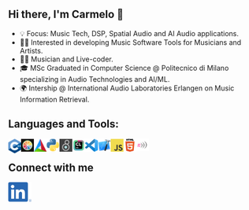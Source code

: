 <!--
  **carmelofascella/carmelofascella** is a ✨ _special_ ✨ repository because its `README.md` (this file) appears on your GitHub profile.

Here are some ideas to get you started:

- 🔭 I’m currently working on ...
- 🌱 I’m currently learning ...
- 👯 I’m looking to collaborate on ...
- 🤔 I’m looking for help with ...
- 💬 Ask me about ...
- 📫 How to reach me: ...
- 😄 Pronouns: ...
- ⚡ Fun fact: ...

-->

## Hi there, I'm Carmelo 👋

- 💡 Focus: Music Tech, DSP, Spatial Audio and AI Audio applications.
- 👨‍💻 Interested in developing Music Software Tools for Musicians and Artists.
- 👨‍🎤 Musician and Live-coder.
- 🎓 MSc Graduated in Computer Science @ Politecnico di Milano specializing in Audio Technologies and AI/ML.
- 🌍 Intership @ International Audio Laboratories Erlangen on Music Information Retrieval.

## Languages and Tools:

<img align="left" alt="C Plus Plus" width="26px" src="./images/c++.png" />
<img align="left" alt="Juce" width="26px" src="./images/juce.png" />
<img align="left" alt="CLion" width="26px" src="./images/cmake.png" />
<img align="left" alt="Python" width="26px" src="./images/python.png" />
<img align="left" alt="MaxMsp" width="26px" src="./images/maxmsp.png" />
<img align="left" alt="CLion" width="26px" src="./images/clion.png" />
<img align="left" alt="Visual Studio Code" width="26px" src="./images/vscode.png" />
<img align="left" alt="XCode" width="26px" src="./images/xcode.png" />
<img align="left" alt="JavaScript" width="26px" src="./images/js.png" />
<img align="left" alt="HTML5" width="26px" src="./images/html.png" />
<img align="left" alt="SONICPI" width="26px" src="./images/sonicpi.png" />

<br>

## Connect with me

[<img align="left" alt="bilgehangecici | LinkedIn" height="40px" src="./images/linkedin.png"/>][linkedin]

<!-- Links  -->

[linkedin]: https://www.linkedin.com/in/carmelo-fascella/
[brandenburg-labs]: https://brandenburg-labs.com/
